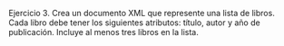 Ejercicio 3.
Crea un documento XML que represente una lista de libros. Cada libro debe tener los
siguientes atributos: título, autor y año de publicación. Incluye al menos tres libros en la
lista.
